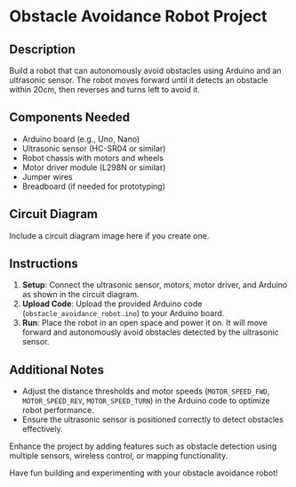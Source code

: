 # Obstacle Avoidance Robot Project

## Description
Build a robot that can autonomously avoid obstacles using Arduino and an ultrasonic sensor. The robot moves forward until it detects an obstacle within 20cm, then reverses and turns left to avoid it.

## Components Needed
- Arduino board (e.g., Uno, Nano)
- Ultrasonic sensor (HC-SR04 or similar)
- Robot chassis with motors and wheels
- Motor driver module (L298N or similar)
- Jumper wires
- Breadboard (if needed for prototyping)

## Circuit Diagram
Include a circuit diagram image here if you create one.

## Instructions
1. **Setup**: Connect the ultrasonic sensor, motors, motor driver, and Arduino as shown in the circuit diagram.
2. **Upload Code**: Upload the provided Arduino code (`obstacle_avoidance_robot.ino`) to your Arduino board.
3. **Run**: Place the robot in an open space and power it on. It will move forward and autonomously avoid obstacles detected by the ultrasonic sensor.

## Additional Notes
- Adjust the distance thresholds and motor speeds (`MOTOR_SPEED_FWD`, `MOTOR_SPEED_REV`, `MOTOR_SPEED_TURN`) in the Arduino code to optimize robot performance.
- Ensure the ultrasonic sensor is positioned correctly to detect obstacles effectively.

Enhance the project by adding features such as obstacle detection using multiple sensors, wireless control, or mapping functionality.

Have fun building and experimenting with your obstacle avoidance robot!
